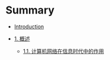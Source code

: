 # Summary

* [Introduction](README.md)

* [1. 概述](part1/README.md)
    * [1.1. 计算机网络在信息时代中的作用](part1/effect.md)



